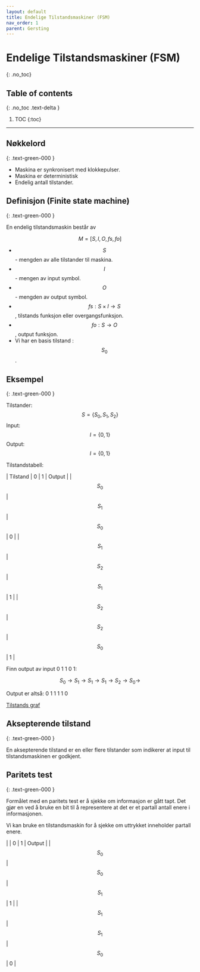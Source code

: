 ```yaml
---
layout: default
title: Endelige Tilstandsmaskiner (FSM)
nav_order: 1
parent: Gersting
---
```


# Endelige Tilstandsmaskiner (FSM)
{: .no_toc}
## Table of contents
{: .no_toc .text-delta }

1. TOC
{:toc}

---

## Nøkkelord
{: .text-green-000 }

- Maskina er synkronisert med klokkepulser.
- Maskina er deterministisk
- Endelig antall tilstander.

## Definisjon (Finite state machine)
{: .text-green-000 }

En endelig tilstandsmaskin består av

$$M = [S, I, O, fs, fo]$$

- $$S$$ - mengden av alle tilstander til maskina.
- $$I$$ - mengen av input symbol.
- $$O$$ - mengden av output symbol.
- $$fs: S \times I \rightarrow S$$, tilstands funksjon eller overgangsfunksjon.
- $$fo: S \rightarrow O$$, output funksjon.
- Vi har en basis tilstand : $$S_0$$.

## Eksempel
{: .text-green-000 }

Tilstander: $$S = \lbrace S_0, S_1, S_2 \rbrace$$
Input: $$I = \lbrace 0,1 \rbrace$$
Output: $$I = \lbrace 0,1 \rbrace$$

Tilstandstabell:

| Tilstand | 0 | 1 | Output |
| $$S_0$$ | $$S_1$$ | $$S_0$$ | 0 |
| $$S_1$$ | $$S_2$$ | $$S_1$$ | 1 |
| $$S_2$$ | $$S_2$$ | $$S_0$$ | 1 |

Finn output av input 0 1 1 0 1:

$$S_0 \rightarrow S_1 \rightarrow S_1 \rightarrow S_1 \rightarrow S_2 \rightarrow S_0 \rightarrow$$

Output er altså: 0 1 1 1 1 0

[Tilstands graf](https://i.imgur.com/8gsbal5.png)

## Aksepterende tilstand
{: .text-green-000 }

En aksepterende tilstand er en eller flere tilstander som indikerer at input til tilstandsmaskinen er godkjent.

## Paritets test
{: .text-green-000 }

Formålet med en paritets test er å sjekke om informasjon er gått tapt. Det gjør en ved å bruke en bit til å representere at det er et partall antall enere i informasjonen.

Vi kan bruke en tilstandsmaskin for å sjekke om uttrykket inneholder partall enere.

| | 0 | 1 | Output |
| $$S_0$$ | $$S_0$$ | $$S_1$$ | 1 |
| $$S_1$$ | $$S_1$$ | $$S_0$$ | 0 |
